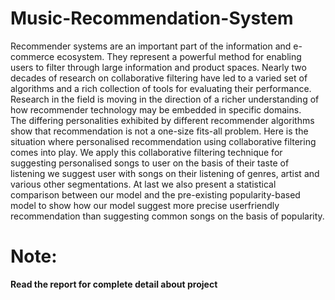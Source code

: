 # Music-Recommendation-System

Recommender systems are an important part of the information and e-commerce ecosystem. They represent a powerful method for enabling users to filter through large information and product spaces. Nearly two decades of research on collaborative filtering have led to a varied set of algorithms and a rich collection of tools for evaluating their performance. Research in the field is moving in the direction of a richer understanding of how recommender technology may be embedded in specific domains.  
The differing personalities exhibited by different recommender algorithms show that recommendation is not a one-size fits-all problem. Here is the situation where personalised recommendation using collaborative filtering comes into play. We apply this collaborative filtering technique for suggesting personalised songs to user on the basis of their taste of listening we suggest user with songs on their listening of genres, artist and various other segmentations. At last we also present a statistical comparison between our model and the pre-existing popularity-based model to show how our model suggest more precise userfriendly recommendation than suggesting common songs on the basis of popularity.  


# **Note:**
**Read the report for complete detail about project**

